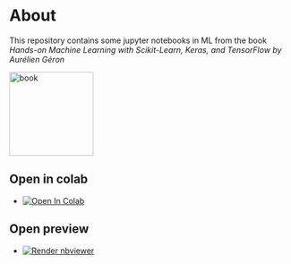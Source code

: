 # About
This repository contains some jupyter notebooks in ML from the book *Hands-on Machine Learning with Scikit-Learn, Keras, and TensorFlow by Aurélien Géron*

<img src="https://images-na.ssl-images-amazon.com/images/I/51aqYc1QyrL._SX379_BO1,204,203,200_.jpg" title="book" width="150" />

## Open in colab

* <a href="https://colab.research.google.com/github/normanzurita/ml-notebooks/blob/main/End_to_End_Housing_ML.ipynb" target="_parent"><img src="https://colab.research.google.com/assets/colab-badge.svg" alt="Open In Colab"/></a>

## Open preview

* <a href="https://nbviewer.org/github/normanzurita/ml-notebooks/blob/main/End_to_End_Housing_ML.ipynb"><img src="https://raw.githubusercontent.com/jupyter/design/master/logos/Badges/nbviewer_badge.svg" alt="Render nbviewer" /></a>
